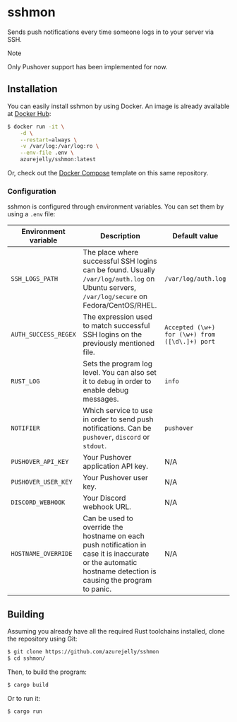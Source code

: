 # sshmon
Sends push notifications every time someone logs in to your server via SSH.

> [!NOTE]  
> Only Pushover support has been implemented for now.

## Installation
You can easily install sshmon by using Docker. An image is already available at [Docker Hub](https://hub.docker.com/r/azurejelly/sshmon):
```sh
$ docker run -it \
    -d \
    --restart=always \
    -v /var/log:/var/log:ro \
    --env-file .env \
    azurejelly/sshmon:latest
```
Or, check out the [Docker Compose](./docker-compose.yml) template on this same repository.

### Configuration
sshmon is configured through environment variables. You can set them by using a `.env` file:

| Environment variable | Description                                                                                                                                                  | Default value                                  |
|----------------------|--------------------------------------------------------------------------------------------------------------------------------------------------------------|------------------------------------------------|
| `SSH_LOGS_PATH`      | The place where successful SSH logins can be found. Usually `/var/log/auth.log` on Ubuntu servers, `/var/log/secure` on Fedora/CentOS/RHEL.                  | `/var/log/auth.log`                            |
| `AUTH_SUCCESS_REGEX` | The expression used to match successful SSH logins on the previously mentioned file.                                                                         | `Accepted (\w+) for (\w+) from ([\d\.]+) port` |
| `RUST_LOG`           | Sets the program log level. You can also set it to `debug` in order to enable debug messages.                                                                | `info`                                         |
| `NOTIFIER`           | Which service to use in order to send push notifications. Can be `pushover`, `discord` or `stdout`.                                                          | `pushover`                                     |
| `PUSHOVER_API_KEY`   | Your Pushover application API key.                                                                                                                           | N/A                                            |
| `PUSHOVER_USER_KEY`  | Your Pushover user key.                                                                                                                                      | N/A                                            |
| `DISCORD_WEBHOOK`    | Your Discord webhook URL.                                                                                                                                    | N/A                                            |
| `HOSTNAME_OVERRIDE`  | Can be used to override the hostname on each push notification in case it is inaccurate or the automatic hostname detection is causing the program to panic. | N/A                                            |

## Building
Assuming you already have all the required Rust toolchains installed, clone the repository using Git:
```sh
$ git clone https://github.com/azurejelly/sshmon
$ cd sshmon/
```
Then, to build the program:
```sh
$ cargo build
```
Or to run it:
```sh
$ cargo run
```
